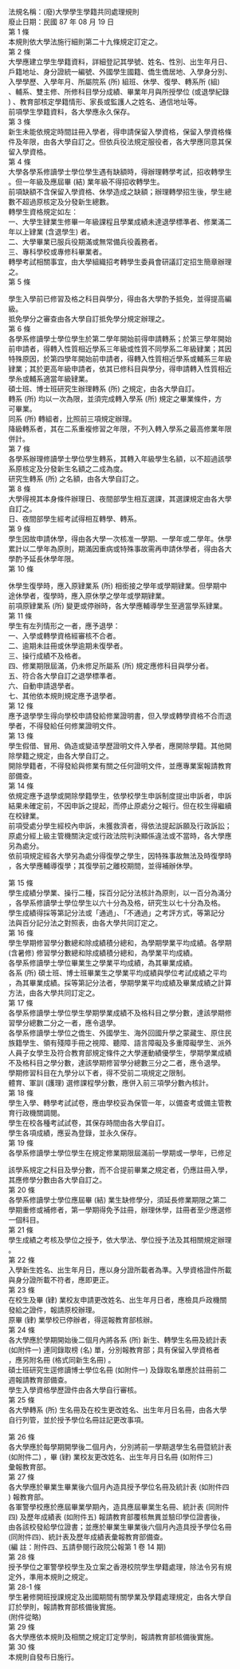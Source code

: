 法規名稱：(廢)大學學生學籍共同處理規則  
廢止日期：民國 87 年 08 月 19 日  
第 1 條  
本規則依大學法施行細則第二十九條規定訂定之。  
第 2 條  
大學應建立學生學籍資料，詳細登記其學號、姓名、性別、出生年月日、  
戶籍地址、身分證統一編號、外國學生國籍、僑生僑居地、入學身分別、  
入學學歷、入學年月、所屬院系 (所) 組班、休學、復學、轉系所 (組)  
、輔系、雙主修、所修科目學分成績、畢業年月與所授學位 (或退學紀錄  
) 、教育部核定學籍情形、家長或監護人之姓名、通信地址等。  
前項學生學籍資料，各大學應永久保存。  
第 3 條  
新生未能依規定時間註冊入學者，得申請保留入學資格，保留入學資格條  
件及年限，由各大學自訂之。但依兵役法規定服役者，各大學應同意其保  
留入學資格。  
第 4 條  
大學各學系修讀學士學位學生遇有缺額時，得辦理轉學考試，招收轉學生  
。但一年級及應屆畢 (結) 業年級不得招收轉學生。  
前項缺額不含保留入學資格、休學造成之缺額；辦理轉學招生後，學生總  
數不超過原核定及分發新生總數。  
轉學生資格規定如左：  
一、大學生肄業生修畢一年級課程且學業成績未達退學標準者、修業滿二  
年以上肄業 (含退學生) 者。  
二、大學畢業已服兵役期滿或無常備兵役義務者。  
三、專科學校或專修科畢業者。  
轉學考試相關事宜，由大學組織招考轉學生委員會研議訂定招生簡章辦理  
之。  
第 5 條  


學生入學前已修習及格之科目與學分，得由各大學酌予抵免，並得提高編  
級。  
抵免學分之審查由各大學自訂抵免學分規定辦理之。  
第 6 條  
各學系修讀學士學位學生於第二學年開始前得申請轉系；於第三學年開始  
前申請者，得轉入性質相近學系三年級或性質不同學系二年級肄業；其因  
特殊原因，於第四學年開始前申請者，得轉入性質相近學系或輔系三年級  
肄業；其於更高年級申請者，依其已修科目與學分，得申請轉入性質相近  
學糸或輔系適當年級肄業。  
碩士班、博士班研究生辦理轉系 (所) 之規定，由各大學自訂。  
轉系 (所) 均以一次為限，並須完成轉入學系 (所) 規定之畢業條件，方  
可畢業。  
同系 (所) 轉組者，比照前三項規定辦理。  
降級轉系者，其在二系重複修習之年限，不列入轉入學系之最高修業年限  
併計。  
第 7 條  
各學系辦理修讀學士學位學生轉系，其轉入年級學生名額，以不超過該學  
系原核定及分發新生名額之二成為度。  
研究生轉系 (所) 之名額，由各大學自訂之。  
第 8 條  
大學得視其本身條件辦理日、夜間部學生相互選課，其選課規定由各大學  
自訂之。  
日、夜間部學生經考試得相互轉學、轉系。  
第 9 條  
學生因故申請休學，得由各大學一次核准一學期、一學年或二學年。休學  
累計以二學年為原則，期滿因重病或特殊事故需再申請休學者，得由各大  
學酌予延長休學年限。  
第 10 條  


休學生復學時，應入原肄業系 (所) 相銜接之學年或學期肄業。但學期中  
途休學者，復學時，應入原休學之學年或學期肄業。  
前項原肄業系 (所) 變更或停辦時，各大學應輔導學生至適當學系肄業。  
第 11 條  
學生有左列情形之一者，應予退學：  
一、入學或轉學資格經審核不合者。  
二、逾期未註冊或休學逾期未復學者。  
三、操行成績不及格者。  
四、修業期限屆滿，仍未修足所屬系 (所) 規定應修科目與學分者。  
五、符合各大學自訂之退學標準者。  
六、自動申請退學者。  
七、其他依本規則規定應予退學者。  
第 12 條  
應予退學學生得向學校申請發給修業證明書，但入學或轉學資格不合而退  
學者，不得發給任何修業證明文件。  
第 13 條  
學生假借、冒用、偽造或變迼學歷證明文件入學者，應開除學籍。其他開  
除學籍之規定，由各大學自訂之。  
開除學籍者，不得發給與修業有關之任何證明文件，並應專業案報請教育  
部備查。  
第 14 條  
依規定應予退學或開除學籍學生，依學校學生申訴制度提出申訴者，申訴  
結果未確定前，不因申訴之提起，而停止原處分之報行。但在校生得繼續  
在校肄業。  
前項受處分學生經校內申訴，未獲救濟者，得依法提起訴願及行政訴訟；  
原處分經上級主管機關決定或行政法院判決顯係違法或不當時，各大學應  
另為處分。  
依前項規定經各大學另為處分得復學之學生，因特殊事故無法及時復學時  
，各大學應輔導復學；其復學前之離校期間，並得補辦休學。  


第 15 條  
學生成績分學業、操行二種，採百分記分法核計為原則，以一百分為滿分  
，各學系修讀學士學位學生以六十分為及格，研究生以七十分為及格。  
學生成績得採等第記分法或「通過」、「不通過」之考評方式，等第記分  
法與百分記分法之對照表，由各大學共同訂定之。  
第 16 條  
學生學期修習學分數總和除成績積分總和，為學期學業平均成績。各學期  
(含暑修) 修習學分數總和除成績積分總和，為學業平均成績。  
各學系修讀學士學位畢業生之學業平均成績，為其畢業成績。  
各系 (所) 碩士班、博士班畢業生之學業平均成績與學位考試成績之平均  
，為其畢業成績。採等第記分法者，學期學業平均成績及畢業成績之計算  
方法，由各大學共同訂定之。  
第 17 條  
各學系修讀學士學位學生學期學業成績不及格科目之學分數，達該學期修  
習學分總數二分之一者，應令退學。  
各學系修讀學士學位之僑生、外國學生、海外回國升學之蒙藏生、原住民  
族籍學生、領有殘障手冊之視障、聽障、語言障礙及多重障礙學生、派外  
人員子女學生及符合教育部規定條件之大學運動績優學生，學期學業成績  
不及格科目之學分數，達該學期修習學分總數三分之二者，應令退學。  
學期修習科目在九學分以下者，得不受前二項規定之限制。  
體育、軍訓 (護理) 選修課程學分數，應併入前三項學分數內核計。  
第 18 條  
學生入學、轉學考試試卷，應由學校妥為保管一年，以備查考或備主管教  
育行政機關調閱。  
學生在校各種考試試卷，其保存時間由各大學自訂。  
學生各項成績，應妥為登錄，並永久保存。  
第 19 條  
各學系修讀學士學位學生在規定修業期限屆滿前一學期或一學年，已修足  


該學系規定之科目及學分數，而不合提前畢業之規定者，仍應註冊入學，  
其應修學分數由各大學自訂之。  
第 20 條  
各學系修讀學士學位應屆畢 (結) 業生缺修學分，須延長修業期限之第二  
學期重修或補修者，第一學期得免予註冊，辦理休學，註冊者至少應選修  
一個科目。  
第 21 條  
學生成績之考核及學位之授予，依大學法、學位授予法及其相關規定辦理  
。  
第 22 條  
入學新生姓名、出生年月日，應以身分證所載者為準。入學資格證件所載  
與身分證所載不符者，應即更正。  
第 23 條  
在校生及畢 (肄) 業校友申請更改姓名、出生年月日者，應檢具戶政機關  
發給之證件，報請原校辦理。  
原畢 (肄) 業學校已停辦者，得逕報教育部核辦。  
第 24 條  
各大學應於學期開始後二個月內將各系 (所) 新生、轉學生名冊及統計表  
(如附件一) 連同錄取榜 (名) 單，分別報教育部；具有保留入學資格者  
，應另附名冊 (格式同新生名冊) 。  
碩士班研究生逕修讀博士學位名冊 (如附件一) 及錄取名單應於註冊前二  
週報請教育部備查。  
學生入學資格學歷證件由各大學自行審核。  
第 25 條  
各大學轉系 (所) 生名冊及在校生更改姓名、出生年月日名冊，由各大學  
自行列管，並於授予學位名冊註記更改事項。  


第 26 條  
各大學應於每學期開學後二個月內，分別將前一學期退學生名冊暨統計表  
(如附件二) ，畢 (肄) 業校友更改姓名、出生年月日名冊 (如附件三)  
彙報教育部。  
第 27 條  
各大學應於畢業生畢業後六個月內造具授予學位名冊及統計表 (如附件四  
) 報教育部。  
各軍警學校應於應屆畢業學期內，造具應屆畢業生名冊、統計表 (同附件  
四) 及歷年成績表 (如附件五) 報請教育部覆核無異並驗印學位證書後，  
由各該校發給學位證書；並應於畢業生畢業後六個月內造具授予學位名冊  
(同附件四)、統計表及歷年成績表彙報教育部備查。  
(編 註：附件四、五請參閱行政院公報第 1 卷 14 期)  
第 28 條  
授予學位之軍警學校學生及立案之香港校院學生學籍處理，除法令另有規  
定外，準用本規則之規定。  
第 28-1 條  
學生暑修開班授課規定及出國期間有關學業及學籍處理規定，由各大學自  
訂於學則，報請教育部核備後實施。  
(附件從略)  
第 29 條  
各大學應依本規則及相關之規定訂定學則，報請教育部核備後實施。  
第 30 條  
本規則自發布日施行。  


